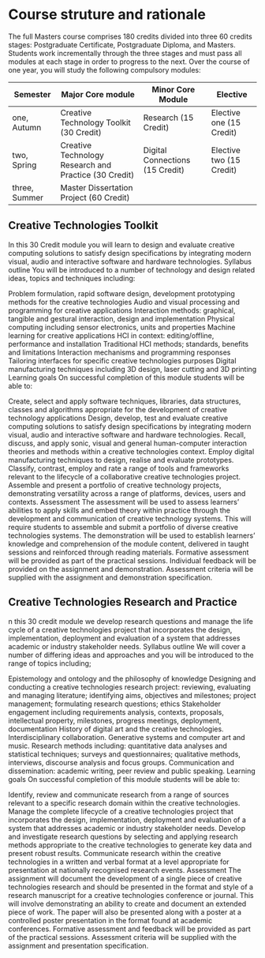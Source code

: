 # Course struture and rationale

The full Masters course comprises 180 credits divided into three 60 credits stages: Postgraduate Certificate, Postgraduate Diploma, and Masters. Students work incrementally through the three stages and must pass all modules at each stage in order to progress to the next.
Over the course of one year, you will study the following compulsory modules:

Semester | Major Core module | Minor Core Module | Elective 
------------ | ------------- |------------ | -------------
one, Autumn | Creative Technology Toolkit (30 Credit) |Research (15 Credit) | Elective one (15 Credit)
two, Spring | Creative Technology Research and Practice (30 Credit) |Digital Connections (15 Credit) | Elective two (15 Credit)
three, Summer | Master Dissertation Project (60 Credit) ||

## Creative Technologies Toolkit
In this 30 Credit module you will learn to design and evaluate creative computing solutions to satisfy design specifications by integrating modern visual, audio and interactive software and hardware technologies.
Syllabus outline
You will be introduced to a number of technology and design related ideas, topics and techniques including:

Problem formulation, rapid software design, development prototyping methods for the creative technologies
Audio and visual processing and programming for creative applications
Interaction methods: graphical, tangible and gestural interaction, design and implementation
Physical computing including sensor electronics, units and properties
Machine learning for creative applications
HCI in context: editing/offline, performance and installation
Traditional HCI methods; standards, benefits and limitations
Interaction mechanisms and programming responses
Tailoring interfaces for specific creative technologies purposes
Digital manufacturing techniques including 3D design, laser cutting and 3D printing
Learning goals
On successful completion of this module students will be able to:

Create, select and apply software techniques, libraries, data structures, classes and algorithms appropriate for the development of creative technology applications
Design, develop, test and evaluate creative computing solutions to satisfy design specifications by integrating modern visual, audio and interactive software and hardware technologies.
Recall, discuss, and apply sonic, visual and general human-computer interaction theories and methods within a creative technologies context.
Employ digital manufacturing techniques to design, realise and evaluate prototypes.
Classify, contrast, employ and rate a range of tools and frameworks relevant to the lifecycle of a collaborative creative technologies project.
Assemble and present a portfolio of creative technology projects, demonstrating versatility across a range of platforms, devices, users and contexts.
Assessment
The assessment will be used to assess learners’ abilities to apply skills and embed theory within practice through the development and communication of creative technology systems. This will require students to assemble and submit a portfolio of diverse creative technologies systems. The demonstration will be used to establish learners’ knowledge and comprehension of the module content, delivered in taught sessions and reinforced through reading materials. Formative assessment will be provided as part of the practical sessions. Individual feedback will be provided on the assignment and demonstration. Assessment criteria will be supplied with the assignment and demonstration specification.

## Creative Technologies Research and Practice

n this 30 credit module we develop research questions and manage the life cycle of a creative technologies project that incorporates the design, implementation, deployment and evaluation of a system that addresses academic or industry stakeholder needs.
Syllabus outline
We will cover a number of differing ideas and approaches and you will be introduced to the range of topics including;

Epistemology and ontology and the philosophy of knowledge
Designing and conducting a creative technologies research project: reviewing, evaluating and managing literature; identifying aims, objectives and milestones; project management; formulating research questions; ethics
 Stakeholder engagement including requirements analysis, contexts, proposals, intellectual property, milestones, progress meetings, deployment, documentation
History of digital art and the creative technologies.
Interdisciplinary collaboration.
Generative systems and computer art and music.
Research methods including: quantitative data analyses and statistical techniques; surveys and questionnaires; qualitative methods, interviews, discourse analysis and focus groups.
Communication and dissemination: academic writing, peer review and public speaking.
Learning goals
On successful completion of this module students will be able to:

Identify, review and communicate research from a range of sources relevant to a specific research domain within the creative technologies.
Manage the complete lifecycle of a creative technologies project that incorporates the design, implementation, deployment and evaluation of a system that addresses academic or industry stakeholder needs.
Develop and investigate research questions by selecting and applying research methods appropriate to the creative technologies to generate key data and present robust results.
Communicate research within the creative technologies in a written and verbal format at a level appropriate for presentation at nationally recognised research events.
Assessment
The assignment will document the development of a single piece of creative technologies research and should be presented in the format and style of a research manuscript for a creative technologies conference or journal. This will involve demonstrating an ability to create and document an extended piece of work. The paper will also be presented along with a poster at a controlled poster presentation in the format found at academic conferences. Formative assessment and feedback will be provided as part of the practical sessions. Assessment criteria will be supplied with the assignment and presentation specification.

